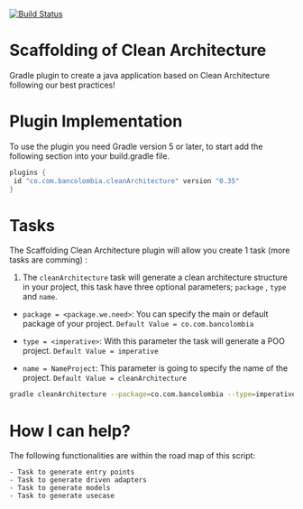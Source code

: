 [![Build Status](https://travis-ci.com/bancolombia/scaffold-clean-architecture.svg?branch=master)](https://travis-ci.com/bancolombia/scaffold-clean-architecture)
# Scaffolding of Clean Architecture
Gradle plugin to create a java application based on Clean Architecture following our best practices!


Plugin Implementation  
===================
To use the plugin you need Gradle version 5 or later, to start add the following section into your 
build.gradle file.

```groovy
plugins {
 id "co.com.bancolombia.cleanArchitecture" version "0.35"
}
```



Tasks
=====
The Scaffolding Clean Architecture plugin will allow you create 1 task (more tasks are comming) :

1. The ```cleanArchitecture``` task will generate a clean architecture structure in your project, this task have three optional parameters; ```package``` , ```type``` and ```name```.

- ```package = <package.we.need>```: You can specify the main or default package of your project. ```Default Value = co.com.bancolombia```

- ```type = <imperative>```: With this parameter the task will generate a POO project. ```Default Value = imperative```

-  ```name = NameProject```: This parameter is going to specify the name of the project. ```Default Value = cleanArchitecture```

```sh
gradle cleanArchitecture --package=co.com.bancolombia --type=imperative --name=NameProject
```



How I can help?
=============
The following functionalities are within the road map of this script:

    - Task to generate entry points
    - Task to generate driven adapters
    - Task to generate models
    - Task to generate usecase
